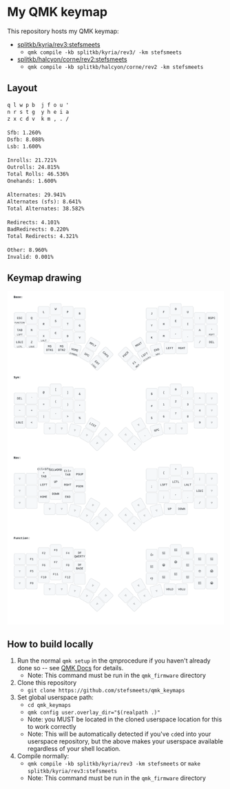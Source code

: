 # My QMK keymap

This repository hosts my QMK keymap:

- [splitkb/kyria/rev3:stefsmeets](./keyboards/splitkb/kyria/keymaps/stefsmeets)
  - `qmk compile -kb splitkb/kyria/rev3/ -km stefsmeets`
- [splitkb/halcyon/corne/rev2:stefsmeets](./keyboards/splitkb/halcyon/corne/keymaps/stefsmeets)
  - `qmk compile -kb splitkb/halcyon/corne/rev2 -km stefsmeets`

## Layout

```
q l w p b  j f o u '
n r s t g  y h e i a
z x c d v  k m , . /

Sfb: 1.260%
Dsfb: 8.088%
Lsb: 1.600%

Inrolls: 21.721%
Outrolls: 24.815%
Total Rolls: 46.536%
Onehands: 1.600%

Alternates: 29.941%
Alternates (sfs): 8.641%
Total Alternates: 38.582%

Redirects: 4.101%
BadRedirects: 0.220%
Total Redirects: 4.321%

Other: 8.960%
Invalid: 0.001%
```

## Keymap drawing

![Keymap](./keymap_drawer/keymap_kyria.svg)

## How to build locally

1. Run the normal `qmk setup` in the qmprocedure if you haven't already done so -- see [QMK Docs](https://docs.qmk.fm/#/newbs) for details.
    - Note: This command must be run in the `qmk_firmware` directory
1. Clone this repository
    - `git clone https://github.com/stefsmeets/qmk_keymaps`
1. Set global userspace path: 
    - `cd qmk_keymaps`
    - `qmk config user.overlay_dir="$(realpath .)"`
    - Note: you MUST be located in the cloned userspace location for this to work correctly
    - Note: This will be automatically detected if you've `cd`ed into your userspace repository, but the above makes your userspace available regardless of your shell location.
1. Compile normally: 
    - `qmk compile -kb splitkb/kyria/rev3 -km stefsmeets` or `make splitkb/kyria/rev3:stefsmeets`
    - Note: This command must be run in the `qmk_firmware` directory
